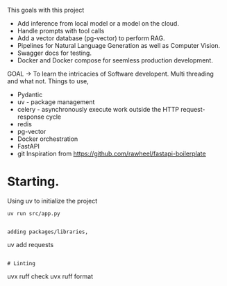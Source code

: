 This goals with this project

- Add inference from local model or a model on the cloud.
- Handle prompts with tool calls
- Add a vector database (pg-vector) to perform RAG.
- Pipelines for Natural Language Generation as well as Computer Vision.
- Swagger docs for testing.
- Docker and Docker compose for seemless production development.

GOAL -> To learn the intricacies of Software developent. Multi threading and what not.
Things to use,
- Pydantic
- uv - package management
- celery - asynchronously execute work outside the HTTP request-response cycle
- redis
- pg-vector
- Docker orchestration
- FastAPI
- git
Inspiration from https://github.com/rawheel/fastapi-boilerplate

# Starting.

Using uv to initialize the project

```
uv run src/app.py


adding packages/libraries,
```
uv add requests
```

# Linting
```
uvx ruff check
uvx ruff format